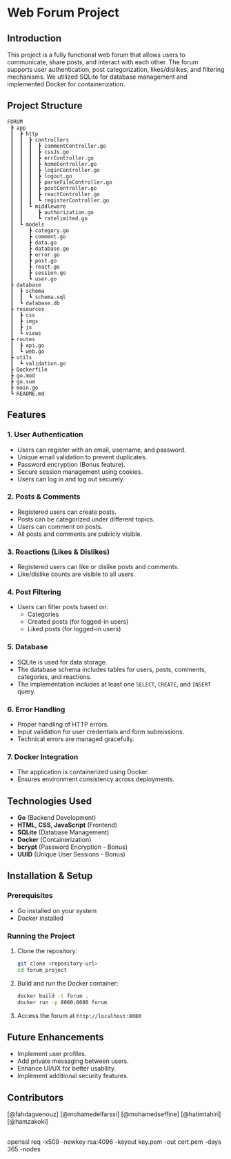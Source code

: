 # Web Forum Project

## Introduction
This project is a fully functional web forum that allows users to communicate, share posts, and interact with each other. The forum supports user authentication, post categorization, likes/dislikes, and filtering mechanisms. We utilized SQLite for database management and implemented Docker for containerization.


## Project Structure
```
FORUM
 ┣ app
 ┃  ┣ http
 ┃  ┃  ┣ controllers
 ┃  ┃  ┃  ┣ commentController.go
 ┃  ┃  ┃  ┣ cssJs.go
 ┃  ┃  ┃  ┣ errController.go
 ┃  ┃  ┃  ┣ homeController.go
 ┃  ┃  ┃  ┣ loginController.go
 ┃  ┃  ┃  ┣ logout.go
 ┃  ┃  ┃  ┣ parseFileController.go
 ┃  ┃  ┃  ┣ postController.go
 ┃  ┃  ┃  ┣ reactController.go
 ┃  ┃  ┃  ┗ registerController.go
 ┃  ┃  ┗ middleware
 ┃  ┃     ┣ authorization.go
 ┃  ┃     ┗ ratelimited.go
 ┃  ┗ models
 ┃     ┣ category.go
 ┃     ┣ comment.go
 ┃     ┣ data.go
 ┃     ┣ database.go
 ┃     ┣ error.go
 ┃     ┣ post.go
 ┃     ┣ react.go
 ┃     ┣ session.go
 ┃     ┗ user.go
 ┣ database
 ┃  ┣ schema
 ┃  ┃  ┗ schema.sql
 ┃  ┗ database.db
 ┣ resources
 ┃  ┣ css
 ┃  ┣ imgs
 ┃  ┣ js
 ┃  ┗ views
 ┣ routes
 ┃  ┣ api.go
 ┃  ┗ web.go
 ┣ utils
 ┃  ┗ validation.go
 ┣ Dockerfile
 ┣ go.mod
 ┣ go.sum
 ┣ main.go
 ┗ README.md
```


## Features
### 1. User Authentication
- Users can register with an email, username, and password.
- Unique email validation to prevent duplicates.
- Password encryption (Bonus feature).
- Secure session management using cookies.
- Users can log in and log out securely.

### 2. Posts & Comments
- Registered users can create posts.
- Posts can be categorized under different topics.
- Users can comment on posts.
- All posts and comments are publicly visible.

### 3. Reactions (Likes & Dislikes)
- Registered users can like or dislike posts and comments.
- Like/dislike counts are visible to all users.

### 4. Post Filtering
- Users can filter posts based on:
  - Categories
  - Created posts (for logged-in users)
  - Liked posts (for logged-in users)

### 5. Database
- SQLite is used for data storage.
- The database schema includes tables for users, posts, comments, categories, and reactions.
- The implementation includes at least one `SELECT`, `CREATE`, and `INSERT` query.

### 6. Error Handling
- Proper handling of HTTP errors.
- Input validation for user credentials and form submissions.
- Technical errors are managed gracefully.

### 7. Docker Integration
- The application is containerized using Docker.
- Ensures environment consistency across deployments.

## Technologies Used
- **Go** (Backend Development)
- **HTML, CSS, JavaScript** (Frontend)
- **SQLite** (Database Management)
- **Docker** (Containerization)
- **bcrypt** (Password Encryption - Bonus)
- **UUID** (Unique User Sessions - Bonus)

## Installation & Setup
### Prerequisites
- Go installed on your system
- Docker installed

### Running the Project
1. Clone the repository:
   ```bash
   git clone <repository-url>
   cd forum_project
   ```
2. Build and run the Docker container:
   ```bash
   docker build -t forum .
   docker run -p 8080:8080 forum
   ```
3. Access the forum at `http://localhost:8080`

## Future Enhancements
- Implement user profiles.
- Add private messaging between users.
- Enhance UI/UX for better usability.
- Implement additional security features.

## Contributors

[@fahdaguenouz]
[@mohamedelfarssi]
[@mohamedseffine]
[@hatimtahiri]
[@hamzakoki]



##
openssl req -x509 -newkey rsa:4096 -keyout key.pem -out cert.pem -days 365 -nodes
